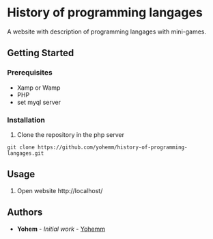# History of programming langages
A website with description of programming langages with mini-games.

## Getting Started

### Prerequisites
- Xamp or Wamp
- PHP
- set myql server
### Installation

1. Clone the repository in the php server
```git
git clone https://github.com/yohemm/history-of-programming-langages.git
```

## Usage

1. Open website
http://localhost/

## Authors

* **Yohem** - *Initial work* - [Yohemm](https://github.com/yohemm)

